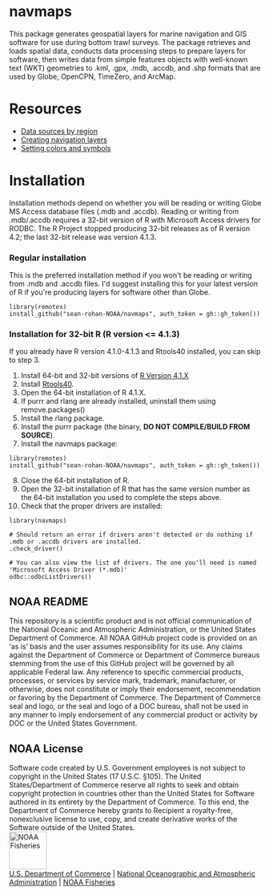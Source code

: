 # navmaps

This package generates geospatial layers for marine navigation and GIS software for use during bottom trawl surveys. The package retrieves and loads spatial data, conducts data processing steps to prepare layers for software, then writes data from simple features objects with well-known text (WKT) geometries to .kml, .gpx, .mdb, .accdb, and .shp formats that are used by Globe, OpenCPN, TimeZero, and ArcMap.

# Resources

- [Data sources by region](./doc/data_sources.md)
- [Creating navigation layers](./doc/make_navigation_files.md)
- [Setting colors and symbols](/.doc/colors_symbols.md)

# Installation

Installation methods depend on whether you will be reading or writing Globe MS Access database files (.mdb and .accdb). Reading or writing from .mdb/.accdb requires a 32-bit version of R with Microsoft Access drivers for RODBC. The R Project stopped producing 32-bit releases as of R version 4.2; the last 32-bit release was version 4.1.3.

### Regular installation

This is the preferred installation method if you won't be reading or writing from .mdb and .accdb files. I'd suggest installing this for your latest version of R if you're producing layers for software other than Globe.

```
library(remotes)
install_github("sean-rohan-NOAA/navmaps", auth_token = gh::gh_token())
```


### Installation for 32-bit R (R version <= 4.1.3) 

If you already have R version 4.1.0-4.1.3 and Rtools40 installed, you can skip to step 3.

1. Install 64-bit and 32-bit versions of [R Version 4.1.X](https://cran.r-project.org/bin/windows/base/old/4.1.3/)
2. Install [Rtools40](https://cran.r-project.org/bin/windows/Rtools/rtools40.html).
3. Open the 64-bit installation of R 4.1.X.
4. If purrr and rlang are already installed, uninstall them using remove.packages()
5. Install the rlang package.
6. Install the purrr package (the binary, __DO NOT COMPILE/BUILD FROM SOURCE__).
7. Install the navmaps package:
```
library(remotes)
install_github("sean-rohan-NOAA/navmaps", auth_token = gh::gh_token())
```
8. Close the 64-bit installation of R.
9. Open the 32-bit installation of R that has the same version number as the 64-bit installation you used to complete the steps above. 
10. Check that the proper drivers are installed:

```
library(navmaps)

# Should return an error if drivers aren't detected or do nothing if .mdb or .accdb drivers are installed.
.check_driver()

# You can also view the list of drivers. The one you'll need is named 'Microsoft Access Driver (*.mdb)'
odbc::odbcListDrivers()
```


## NOAA README
This repository is a scientific product and is not official communication of the National Oceanic and Atmospheric Administration, or the United States Department of Commerce. All NOAA GitHub project code is provided on an ‘as is’ basis and the user assumes responsibility for its use. Any claims against the Department of Commerce or Department of Commerce bureaus stemming from the use of this GitHub project will be governed by all applicable Federal law. Any reference to specific commercial products, processes, or services by service mark, trademark, manufacturer, or otherwise, does not constitute or imply their endorsement, recommendation or favoring by the Department of Commerce. The Department of Commerce seal and logo, or the seal and logo of a DOC bureau, shall not be used in any manner to imply endorsement of any commercial product or activity by DOC or the United States Government.

## NOAA License
Software code created by U.S. Government employees is not subject to copyright in the United States (17 U.S.C. §105). The United States/Department of Commerce reserve all rights to seek and obtain copyright protection in countries other than the United States for Software authored in its entirety by the Department of Commerce. To this end, the Department of Commerce hereby grants to Recipient a royalty-free, nonexclusive license to use, copy, and create derivative works of the Software outside of the United States.
<br>
<img src="https://raw.githubusercontent.com/nmfs-general-modeling-tools/nmfspalette/main/man/figures/noaa-fisheries-rgb-2line-horizontal-small.png" alt="NOAA Fisheries" height="75"/>
<br>
[U.S. Department of Commerce](https://www.commerce.gov/) \| [National Oceanographic and Atmospheric Administration](https://www.noaa.gov) \| [NOAA Fisheries](https://www.fisheries.noaa.gov/)
